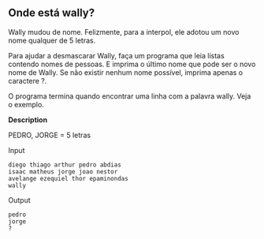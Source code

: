 ## Onde está wally?

Wally mudou de nome. Felizmente, para a interpol, ele adotou um novo nome qualquer de 5 letras.

Para ajudar a desmascarar Wally, faça um programa que leia listas contendo nomes de pessoas. E imprima o último nome que pode ser o novo nome de Wally. Se não existir nenhum nome possível, imprima apenas o caractere ?.

O programa termina quando encontrar uma linha com a palavra wally. Veja o exemplo.

**Description**

PEDRO, JORGE = 5 letras

Input
```
diego thiago arthur pedro abdias
isaac matheus jorge joao nestor
avelange ezequiel thor epaminondas
wally
```

Output
```
pedro
jorge
?
```
